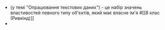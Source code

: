 - (у темі "Опрацювання текстових даних") - це набір значень властивостей певного типу об'єктів, який має власне ім'я
  #[[8 клас (Ривкінд)]]
-